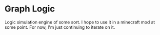 # Graph Logic

Logic simulation engine of some sort.
I hope to use it in a minecraft mod at some point.
For now, I'm just continuing to iterate on it.
